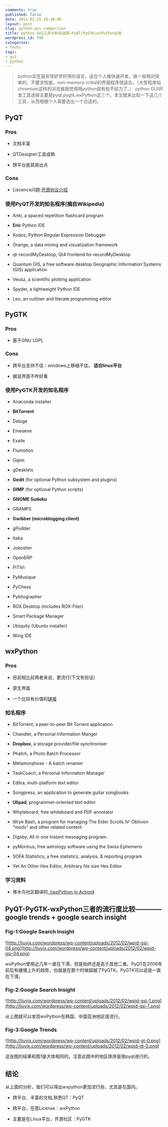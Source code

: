 ```yaml
---
comments: true
published: false
date: 2012-02-25 18:40:00
layout: post
slug: python-gui-comparison
title: python GUI工具分析及选择–PyQT/PyGTK/wxPython比较
wordpress_id: 598
categories:
- Techs
tags:
- gui
- python
---
```


> python实在是非常好学好用的语言，适合个人做快速开发，做一些相对简单的、不要求性能，non-memory-critial的界面程序很适合。（大型程序如chromium这样的浏览器我觉得用python就有些不给力了。）
python GUI开发工具选择主要是pyqt,pygtk,wxPython这三个。本文就来比较一下这几个工具，从而根据个人需要选出一个合适的。


<!-- more -->





## PyQT







### Pros








	
  * 文档丰富

	
  * QTDesigner工具成熟

	
  * 跨平台是其突出点
















### Cons








	
  * Liscence问题:[开源协议介绍](http://www.awflasher.com/blog/archives/939)













### 使用PyQT开发的知名程序(摘自Wikipedia)


	
  * Anki, a spaced repetition flashcard program

	
  * **Eric** Python IDE

	
  * Kodos, Python Regular Expression Debugger

	
  * Orange, a data mining and visualization framework

	
  * qt-recordMyDesktop, Qt4 frontend for recordMyDesktop

	
  * Quantum GIS, a free software desktop Geographic Information Systems (GIS) application

	
  * Veusz, a scientific plotting application

	
  * Spyder, a lightweight Python IDE

	
  * Leo, an outliner and literate programming editor













## PyGTK







### Pros








	
  * 基于GNU LGPL













### Cons








	
  * 跨平台支持不佳：windows上移植不佳， **适合linux平台**

	
  * 据说界面不咋好看













### 使用PyGTK开发的知名程序








	
  * Anaconda installer

	
  * **BitTorrent**

	
  * Deluge

	
  * Emesene

	
  * Exaile

	
  * Flumotion

	
  * Gajim

	
  * gDesklets

	
  * **Gedit** (for optional Python subsystem and plugins)

	
  * **GIMP** (for optional Python scripts)

	
  * **GNOME Sudoku**

	
  * GRAMPS

	
  * **Gwibber (microblogging client)**

	
  * gPodder

	
  * Itaka

	
  * Jokosher

	
  * OpenERP

	
  * PiTiVi

	
  * PyMusique

	
  * PyChess

	
  * Pybliographer

	
  * ROX Desktop (includes ROX-Filer)

	
  * Smart Package Manager

	
  * Ubiquity (Ubuntu installer)

	
  * Wing IDE
















## wxPython







### Pros








	
  * 目前相比前两者来说，更流行(下文有验证)

	
  * 原生界面

	
  * 一个比较有价值的[链接](http://mach.debagua.com/archives/2009/0706_001023.html)













### 知名程序








	
  * BitTorrent, a peer-to-peer Bit Torrent application

	
  * Chandler, a Personal Information Manger

	
  * **Dropbox**, a storage provider/file synchroniser

	
  * Phatch, a Photo Batch Processor

	
  * Métamorphose - A batch renamer

	
  * TaskCoach, a Personal Information Manager

	
  * Editra, multi-platform text editor

	
  * Songpress, an application to generate guitar songbooks

	
  * **Ulipad**, programmer-oriented text editor

	
  * Whyteboard, free whiteboard and PDF annotator

	
  * Wrye Bash, a program for managing The Elder Scrolls IV: Oblivion "mods" and other related content

	
  * Digsby, All in one Instant messaging program.

	
  * pyMorinus, free astrology software using the Swiss Ephemeris

	
  * SOFA Statistics, a free statistics, analysis, & reporting program

	
  * Yet An Other Hex Editor, Arbitrary file size Hex Editor













### 学习资料








	
  * 啄木鸟社区翻译的[《wxPython In Action》](http://wiki.woodpecker.org.cn/moin/WxPythonInAction)
















## PyQT-PyGTK-wxPython三者的流行度比较————google trends + google search insight







### Fig-1:Google Search Insight






![http://liuyix.com/wordpress/wp-content/uploads/2012/02/wpid-gsi-04.png](http://liuyix.com/wordpress/wp-content/uploads/2012/02/wpid-gsi-04.png)

wxPython使用近几年一直在下滑，但是始终还是高于其他二者。PyQT在2008年前后有缓慢上升的趋势，也就是在那个时候超越了PyGTK。PyGTK可以说是一直在下滑。












### Fig-2:Google Search Insight






![http://liuyix.com/wordpress/wp-content/uploads/2012/02/wpid-gsi-1.png](http://liuyix.com/wordpress/wp-content/uploads/2012/02/wpid-gsi-1.png)

从上图就可以发现wxPython在韩国、中国亚洲地区很流行。












### Fig-3:Google Trends






![http://liuyix.com/wordpress/wp-content/uploads/2012/02/wpid-gt-0.png](http://liuyix.com/wordpress/wp-content/uploads/2012/02/wpid-gt-0.png)

这张图的结果和图1是大体相同的。注意此图中的地区排序是按pyqt进行的。















## 结论






从上面的分析，我们可以得出wxpython更加流行些，尤其是在国内。



	
  * 跨平台、丰富的文档,熟悉QT：PyQT

	
  * 跨平台、在意License：wxPython

	
  * 主要是在Linux平台，开源社区：PyGTK






